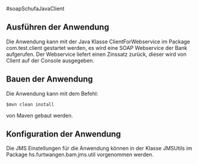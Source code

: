 #soapSchufaJavaClient

## Ausführen der Anwendung

Die Anwendung kann mit der Java Klasse ClientForWebservice im Package com.test.client gestartet werden, es wird eine SOAP Webservice der Bank aufgerufen.
Der Webservice liefert einen Zinssatz zurück, dieser wird von Client auf der Console ausgegeben.

## Bauen der Anwendung

Die Anwendung kann mit dem Befehl:

	$mvn clean install 

von Maven gebaut werden. 

## Konfiguration der Anwendung

Die JMS Einstellungen für die Anwendung können in der Klasse JMSUtils im Package hs.furtwangen.bam.jms.util vorgenommen werden.


 

